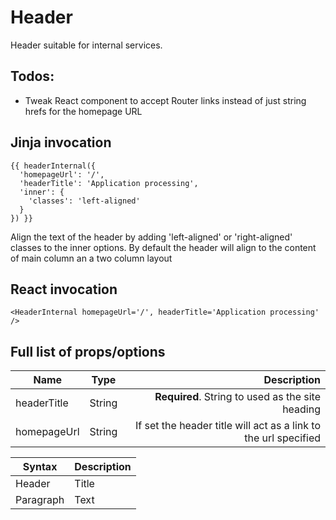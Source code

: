 # Header

Header suitable for internal services.

## Todos:
- Tweak React component to accept Router links instead of just string hrefs for the homepage URL

## Jinja invocation

    {{ headerInternal({
      'homepageUrl': '/',  
      'headerTitle': 'Application processing',
      'inner': {   
        'classes': 'left-aligned'   
      }   
    }) }}   
 

Align the text of the header by adding 'left-aligned' or 'right-aligned' classes to the inner options. By default the header will align to the content of main column an a two column layout

## React invocation

    <HeaderInternal homepageUrl='/', headerTitle='Application processing' />


## Full list of props/options

| Name   |      Type      |  Description |
|----------|:-------------:|------:|
| headerTitle |  String | **Required**. String to used as the site heading |
| homepageUrl |  String |  If set the header title will act as a link to the url specified |

| Syntax      | Description |
| ----------- | ----------- |
| Header      | Title       |
| Paragraph   | Text        |
